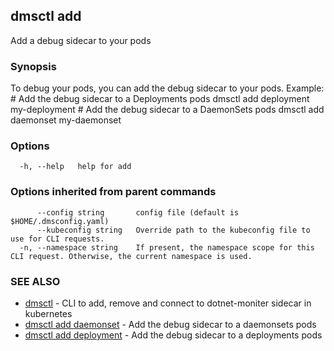 ## dmsctl add

Add a debug sidecar to your pods

### Synopsis

To debug your pods, you can add the debug sidecar to your pods.
Example:
	# Add the debug sidecar to a Deployments pods
	dmsctl add deployment my-deployment
	# Add the debug sidecar to a DaemonSets pods
	dmsctl add daemonset my-daemonset

### Options

```
  -h, --help   help for add
```

### Options inherited from parent commands

```
      --config string       config file (default is $HOME/.dmsconfig.yaml)
      --kubeconfig string   Override path to the kubeconfig file to use for CLI requests.
  -n, --namespace string    If present, the namespace scope for this CLI request. Otherwise, the current namespace is used.
```

### SEE ALSO

* [dmsctl](dmsctl.md)	 - CLI to add, remove and connect to dotnet-moniter sidecar in kubernetes
* [dmsctl add daemonset](dmsctl_add_daemonset.md)	 - Add the debug sidecar to a daemonsets pods
* [dmsctl add deployment](dmsctl_add_deployment.md)	 - Add the debug sidecar to a deployments pods

